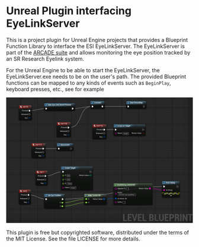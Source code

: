 Unreal Plugin interfacing EyeLinkServer
=======================================

This is a project plugin for Unreal Engine projects that provides a Blueprint
Function Library to interface the ESI EyeLinkServer. The EyeLinkServer is part
of the [ARCADE suite](https://github.com/esi-neuroscience/arcade) and allows
monitoring the eye position tracked by an SR Research Eyelink system.

For the Unreal Engine to be able to start the EyeLinkServer, the
EyeLinkServer.exe needs to be on the user's path. The provided Blueprint
functions can be mapped to any kinds of events such as `BeginPlay`, keyboard
presses, etc., see for example

![ExampleBlueprint](/Docs/ExampleBlueprint.png)

This plugin is free but copyrighted software, distributed
under the terms of the MIT License. See the file LICENSE for more details.